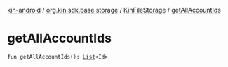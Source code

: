 [kin-android](../../index.md) / [org.kin.sdk.base.storage](../index.md) / [KinFileStorage](index.md) / [getAllAccountIds](./get-all-account-ids.md)

# getAllAccountIds

`fun getAllAccountIds(): `[`List`](https://kotlinlang.org/api/latest/jvm/stdlib/kotlin.collections/-list/index.html)`<Id>`
